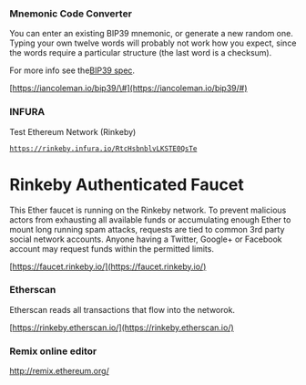 ### Mnemonic Code Converter

You can enter an existing BIP39 mnemonic, or generate a new random one. Typing your own twelve words will probably not work how you expect, since the words require a particular structure \(the last word is a checksum\).

For more info see the[BIP39 spec](https://github.com/bitcoin/bips/blob/master/bip-0039.mediawiki).

[https://iancoleman.io/bip39/\#](https://iancoleman.io/bip39/#)

### INFURA

Test Ethereum Network \(Rinkeby\)

[`https://rinkeby.infura.io/RtcHsbnblvLKSTE0QsTe`](https://rinkeby.infura.io/RtcHsbnblvLKSTE0QsTe)

# Rinkeby Authenticated Faucet

This Ether faucet is running on the Rinkeby network. To prevent malicious actors from exhausting all available funds or accumulating enough Ether to mount long running spam attacks, requests are tied to common 3rd party social network accounts. Anyone having a Twitter, Google+ or Facebook account may request funds within the permitted limits.

[https://faucet.rinkeby.io/](https://faucet.rinkeby.io/)

### Etherscan

Etherscan reads all transactions that flow into the networok.

[https://rinkeby.etherscan.io/](https://rinkeby.etherscan.io/)



### Remix online editor

http://remix.ethereum.org/

